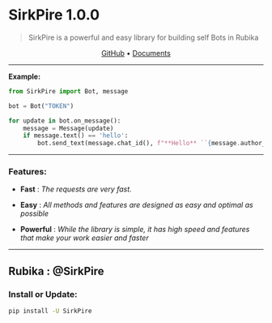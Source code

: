 <h1>SirkPire 1.0.0</h1>

> SirkPire is a powerful and easy library for building self Bots in Rubika


<p align='center'>
    <a href='https://github.com/MrTelepathic/SirkPire'>GitHub</a>
    •
    <a href='https://rubika.ir/SirkPire'>Documents</a>
</p>

<hr>

**Example:**
``` python
from SirkPire import Bot, message

bot = Bot("TOKEN")

for update in bot.on_message():
    message = Message(update)
    if message.text() == 'hello':
        bot.send_text(message.chat_id(), f"**Hello** ``{message.author_title()}`` ! __This is a__ --test-- ~~message from~~ @@SirkPire Library@@(https://example.com).", message.message_id())
```

<hr>

### Features:
    
- **Fast** : *The requests are very fast.*

- **Easy** : *All methods and features are designed as easy and optimal as possible*

- **Powerful** : *While the library is simple, it has high speed and features that make your work easier and faster*


<hr>

## Rubika : @SirkPire

### Install or Update:

``` bash
pip install -U SirkPire
```
